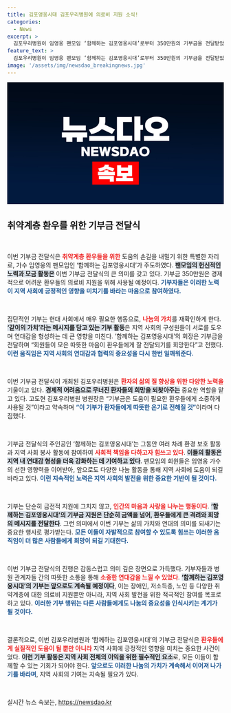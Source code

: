 ```yaml
---
title: 김포영웅시대 김포우리병원에 의료비 지원 소식!
categories:
  - News
excerpt: >
  김포우리병원이 임영웅 팬모임 ‘함께하는 김포영웅시대’로부터 350만원의 기부금을 전달받았습니다. 이 기부금은 취약계층 환우들의 의료비로 지원되며, 기부자들은 지역 사회에 따뜻한 나눔의 온기를 전하고자 노력하고 있습니다.
feature_text: >
  김포우리병원이 임영웅 팬모임 ‘함께하는 김포영웅시대’로부터 350만원의 기부금을 전달받았습니다. 이 기부금은 취약계층 환우들의 의료비로 지원되며, 기부자들은 지역 사회에 따뜻한 나눔의 온기를 전하고자 노력하고 있습니다.
image: '/assets/img/newsdao_breakingnews.jpg'
---
```


<p><img src="/assets/img/newsdao_breakingnews.jpg" alt="firstkoreanews 속보" /></p>

<h2 data-ke-size="size26">취약계층 환우를 위한 기부금 전달식</h2>

<p data-ke-size="size16">&nbsp;</p>

<p>이번 기부금 전달식은 <b><span style="color: #ee2323;">취약계층 환우들을 위한</span></b> 도움의 손길을 내밀기 위한 특별한 자리로, 가수 임영웅의 팬모임인 ‘함께하는 김포영웅시대’가 주도하였다. <b><span style="background-color: #21538527;">팬모임의 헌신적인 노력과 모금 활동은</span></b> 이번 기부금 전달식의 큰 의미를 갖고 있다. 기부금 350만원은 경제적으로 어려운 환우들의 의료비 지원을 위해 사용될 예정이다. <b><span style="color: #1a5490;">기부자들은 이러한 노력이 지역 사회에 긍정적인 영향을 미치기를 바라는 마음으로 참여하였다.</span></b></p>

<p data-ke-size="size16">&nbsp;</p>

<p>집단적인 기부는 현대 사회에서 매우 필요한 행동으로, <b><span style="color: #ee2323;">나눔의 가치</span></b>를 재확인하게 한다. <b><span style="background-color: #21538527;">‘같이의 가치’라는 메시지를 담고 있는 기부 활동</span></b>은 지역 사회의 구성원들이 서로를 도우며 연대감을 형성하는 데 큰 영향을 미친다. ’함께하는 김포영웅시대’의 회장은 기부금을 전달하며 “회원들이 모은 따뜻한 마음이 환우들에게 잘 전달되기를 희망한다”고 전했다. <b><span style="color: #1a5490;">이런 움직임은 지역 사회의 연대감과 협력의 중요성을 다시 한번 일깨워준다.</span></b></p>

<p data-ke-size="size16">&nbsp;</p>

<p>이번 기부금 전달식이 개최된 김포우리병원은 <b><span style="color: #ee2323;">환자의 삶의 질 향상을 위한 다양한 노력을</span></b> 기울이고 있다. <b><span style="background-color: #21538527;">경제적 어려움으로 무너진 환자들의 희망을 되찾아주는</span></b> 중요한 역할을 맡고 있다. 고도현 김포우리병원 병원장은 “기부금은 도움이 필요한 환우들에게 소중하게 사용될 것”이라고 약속하며 <b><span style="color: #1a5490;">“이 기부가 환자들에게 따뜻한 온기로 전해질 것”</span></b>이라며 다짐했다.</p>

<p data-ke-size="size16">&nbsp;</p>

<p>기부금 전달식의 주인공인 ‘함께하는 김포영웅시대’는 그동안 여러 차례 환경 보호 활동과 지역 사회 봉사 활동에 참여하여 <b><span style="color: #ee2323;">사회적 책임을 다하고자 힘쓰고 있다</span></b>. <b><span style="background-color: #21538527;">이들의 활동은 지역 내 연대감 형성을 더욱 강화하는 데 기여하고 있다</span></b>. 팬모임의 회원들은 임영웅 가수의 선한 영향력을 이어받아, 앞으로도 다양한 나눔 활동을 통해 지역 사회에 도움이 되길 바라고 있다. <b><span style="color: #1a5490;">이런 지속적인 노력은 지역 사회의 발전을 위한 중요한 기반이 될 것이다.</span></b></p>

<p data-ke-size="size16">&nbsp;</p>

<p>기부는 단순히 금전적 지원에 그치지 않고, <b><span style="color: #ee2323;">인간의 마음과 사랑을 나누는 행동이다</span></b>. <b><span style="background-color: #21538527;">‘함께하는 김포영웅시대’의 기부금 지원은 단순히 금액을 넘어, 환우들에게 큰 격려와 희망의 메시지를 전달한다</span></b>. 그런 의미에서 이번 기부는 삶의 가치와 연대의 의미를 되새기는 중요한 행사로 평가받는다. <b><span style="color: #1a5490;">모든 이들이 자발적으로 참여할 수 있도록 힘쓰는 이러한 움직임이 더 많은 사람들에게 희망이 되길 기대한다.</span></b> </p>

<p data-ke-size="size16">&nbsp;</p>

<p>이번 기부금 전달식의 진행은 감동스럽고 의미 깊은 장면으로 가득했다. 기부자들과 병원 관계자들 간의 따뜻한 소통을 통해 <b><span style="color: #ee2323;">소중한 연대감을 느낄 수 있었다</span></b>. <b><span style="background-color: #21538527;">‘함께하는 김포영웅시대’의 기부는 앞으로도 계속될 예정이다</span></b>, 이는 장애인, 저소득층, 노인 등 다양한 취약계층에 대한 의료비 지원뿐만 아니라, 지역 사회 발전을 위한 적극적인 참여를 목표로 하고 있다. <b><span style="color: #1a5490;">이러한 기부 행위는 다른 사람들에게도 나눔의 중요성을 인식시키는 계기가 될 것이다.</span></b></p>

<p data-ke-size="size16">&nbsp;</p>

<p>결론적으로, 이번 김포우리병원과 ‘함께하는 김포영웅시대’의 기부금 전달식은 <b><span style="color: #ee2323;">환우들에게 실질적인 도움이 될 뿐만 아니라</span></b> 지역 사회에 긍정적인 영향을 미치는 중요한 사건이었다. <b><span style="background-color: #21538527;">이런 기부 활동은 지역 사회 전체의 이익을 위한 필수적인 요소</span></b>로, 모든 이들이 함께할 수 있는 기회가 되어야 한다. <b><span style="color: #1a5490;">앞으로도 이러한 나눔의 가치가 계속해서 이어져 나가기를 바라며</span></b>, 지역 사회의 기여는 지속될 필요가 있다. </p>

<p data-ke-size="size16">&nbsp;</p>
실시간 뉴스 속보는, <a href="https://newsdao.kr" rel="dofollow">https://newsdao.kr</a>


